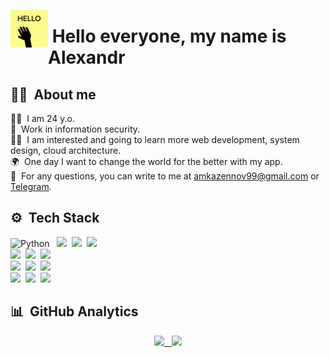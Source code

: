 
<img alt="Desert71_Hi" src="hello-gif-1.gif" width='60' align='left'/><h1>&nbsp;Hello everyone, my name is Alexandr</h1>

## 👨‍💻&nbsp; About me
👱‍♂️&nbsp; I am 24 y.o.\
🔐&nbsp; Work in information security.\
👨‍🏫&nbsp; I am interested and going to learn more web development, system design, cloud architecture.\
🌍&nbsp; One day I want to change the world for the better with my app.\
📧&nbsp; For any questions, you can write to me at amkazennov99@gmail.com or [Telegram](https://t.me/A_Deserdzhio).

## ⚙️&nbsp; Tech Stack
![Python](https://img.shields.io/badge/Python-05122A?style=for-the-badge&logo=python&color=c7c48d) &nbsp;
![](https://img.shields.io/badge/Django-05122A?style=for-the-badge&logo=Django&color=c7c48d)&nbsp;
![](https://img.shields.io/badge/FastAPI-05122A?style=for-the-badge&logo=FastAPI&color=c7c48d)&nbsp;
![](https://img.shields.io/badge/PostgreSQL-05122A?style=for-the-badge&logo=PostgreSQL&color=c7c48d)\
![](https://img.shields.io/badge/HTML-05122A?style=for-the-badge&logo=html5&color=c7c48d)&nbsp;
![](https://img.shields.io/badge/CSS-05122A?style=for-the-badge&logo=CSS3&color=c7c48d)&nbsp;
![](https://img.shields.io/badge/Bootstrap-05122A?style=for-the-badge&logo=Bootstrap&color=c7c48d)\
![](https://img.shields.io/badge/GIT-05122A?style=for-the-badge&logo=GIT&color=c7c48d)&nbsp;
![](https://img.shields.io/badge/GitHub-05122A?style=for-the-badge&logo=GitHub&color=c7c48d)&nbsp;
![](https://img.shields.io/badge/GitLab-05122A?style=for-the-badge&logo=GitLab&color=c7c48d)\
![](https://img.shields.io/badge/PyCharm-05122A?style=for-the-badge&logo=PyCharm&color=c7c48d)&nbsp;
![](https://img.shields.io/badge/VS%20Code-05122A?style=for-the-badge&logo=Visual%20Studio%20Code&color=c7c48d)&nbsp;
![](https://img.shields.io/badge/VIM-05122A?style=for-the-badge&logo=VIM&color=c7c48d)


## 📊&nbsp; GitHub Analytics
<p align="center">
<a href="https://github.com/desert71">
  <img height="180em" src="https://github-readme-stats-eight-theta.vercel.app/api/top-langs/?username=desert71&layout=compact&bg_color=c7c48d&theme=defaul&tlangs_count=8"/> &nbsp;
  <img height="180em" src="https://github-readme-stats-eight-theta.vercel.app/api?username=desert71&bg_color=c7c48d&show_icons=true&include_all_commits=true"/>
</a>
</p>


<!--.
**desert71/Desert71** is a ✨ _special_ ✨ repository because its `README.md` (this file) appears on your GitHub profile.

Here are some ideas to get you started:

- 🔭 I’m currently working on ...
- 🌱 I’m currently learning ...
- 👯 I’m looking to collaborate on ...
- 🤔 I’m looking for help with ...
- 💬 Ask me about ...
- 📫 How to reach me: ...
- 😄 Pronouns: ...
- ⚡ Fun fact: ...
-->
